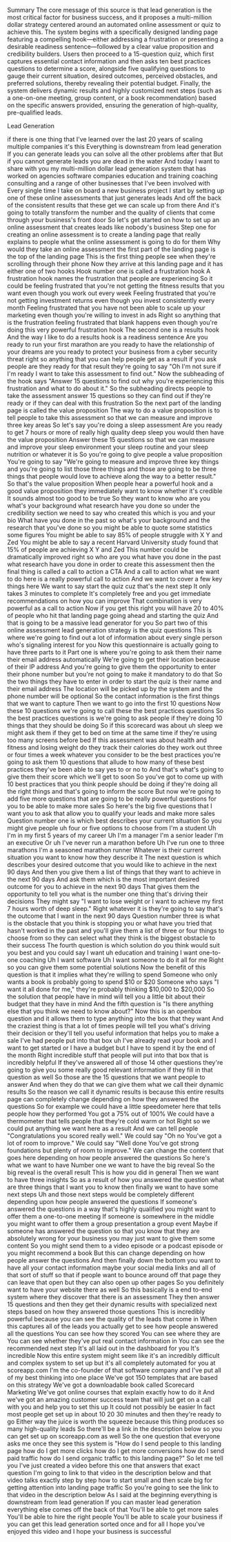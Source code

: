 Summary
The core message of this source is that lead generation is the most critical factor for business success, and it proposes a multi-million dollar strategy centered around an automated online assessment or quiz to achieve this. The system begins with a specifically designed landing page featuring a compelling hook—either addressing a frustration or presenting a desirable readiness sentence—followed by a clear value proposition and credibility builders. Users then proceed to a 15-question quiz, which first captures essential contact information and then asks ten best practices questions to determine a score, alongside five qualifying questions to gauge their current situation, desired outcomes, perceived obstacles, and preferred solutions, thereby revealing their potential budget. Finally, the system delivers dynamic results and highly customized next steps (such as a one-on-one meeting, group content, or a book recommendation) based on the specific answers provided, ensuring the generation of high-quality, pre-qualified leads.

Lead Generation

if there is one thing that I've learned over the last 20 years of scaling multiple companies it's this Everything is downstream from lead generation If you can generate leads you can solve all the other problems after that But if you cannot generate leads you are dead in the water And today I want to share with you my multi-million dollar lead generation system that has worked on agencies software companies education and training coaching consulting and a range of other businesses that I've been involved with Every single time I take on board a new business project I start by setting up one of these online assessments that just generates leads And off the back of the consistent results that these get we can scale up from there And it's going to totally transform the number and the quality of clients that come through your business's front door So let's get started on how to set up an online assessment that creates leads like nobody's business Step one for creating an online assessment is to create a landing page that really explains to people what the online assessment is going to do for them Why would they take an online assessment the first part of the landing page is the top of the landing page This is the first thing people see when they're scrolling through their phone Now they arrive at this landing page and it has either one of two hooks Hook number one is called a frustration hook A frustration hook names the frustration that people are experiencing So it could be feeling frustrated that you're not getting the fitness results that you want even though you work out every week Feeling frustrated that you're not getting investment returns even though you invest consistently every month Feeling frustrated that you have not been able to scale up your marketing even though you're willing to invest in ads Right so anything that is the frustration feeling frustrated that blank happens even though you're doing this very powerful frustration hook The second one is a results hook And the way I like to do a results hook is a readiness sentence Are you ready to run your first marathon are you ready to have the relationship of your dreams are you ready to protect your business from a cyber security threat right so anything that you can help people get as a result if you ask people are they ready for that result they're going to say "Oh I'm not sure if I'm ready I want to take this assessment to find out." Now the subheading of the hook says "Answer 15 questions to find out why you're experiencing this frustration and what to do about it." So the subheading directs people to take the assessment answer 15 questions so they can find out if they're ready or if they can deal with this frustration So the next part of the landing page is called the value proposition The way to do a value proposition is to tell people to take this assessment so that we can measure and improve three key areas So let's say you're doing a sleep assessment Are you ready to get 7 hours or more of really high quality deep sleep you would then have the value proposition Answer these 15 questions so that we can measure and improve your sleep environment your sleep routine and your sleep nutrition or whatever it is So you're going to give people a value proposition You're going to say "We're going to measure and improve three key things and you're going to list those three things and those are going to be three things that people would love to achieve along the way to a better result." So that's the value proposition When people hear a powerful hook and a good value proposition they immediately want to know whether it's credible It sounds almost too good to be true So they want to know who are you what's your background what research have you done so under the credibility section we need to say who created this which is you and your bio What have you done in the past so what's your background and the research that you've done so you might be able to quote some statistics some figures You might be able to say 85% of people struggle with X Y and Zed You might be able to say a recent Harvard University study found that 15% of people are achieving X Y and Zed This number could be dramatically improved right so who are you what have you done in the past what research have you done in order to create this assessment then the final thing is called a call to action a CTA And a call to action what we want to do here is a really powerful call to action And we want to cover a few key things here We want to say start the quiz cuz that's the next step It only takes 3 minutes to complete It's completely free and you get immediate recommendations on how you can improve That combination is very powerful as a call to action Now if you get this right you will have 20 to 40% of people who hit that landing page going ahead and starting the quiz And that is going to be a massive lead generator for you So part two of this online assessment lead generation strategy is the quiz questions This is where we're going to find out a lot of information about every single person who's signaling interest for you Now this questionnaire is actually going to have three parts to it Part one is where you're going to ask them their name their email address automatically We're going to get their location because of their IP address And you're going to give them the opportunity to enter their phone number but you're not going to make it mandatory to do that So the two things they have to enter in order to start the quiz is their name and their email address The location will be picked up by the system and the phone number will be optional So the contact information is the first things that we want to capture Then we want to go into the first 10 questions Now these 10 questions we're going to call these the best practices questions So the best practices questions is we're going to ask people if they're doing 10 things that they should be doing So if this scorecard was about uh sleep we might ask them if they get to bed on time at the same time if they're using too many screens before bed If this assessment was about health and fitness and losing weight do they track their calories do they work out three or four times a week whatever you consider to be the best practices you're going to ask them 10 questions that allude to how many of these best practices they've been able to say yes to or no to And that's what's going to give them their score which we'll get to soon So you've got to come up with 10 best practices that you think people should be doing if they're doing all the right things and that's going to inform the score But now we're going to add five more questions that are going to be really powerful questions for you to be able to make more sales So here's the big five questions that I want you to ask that allow you to qualify your leads and make more sales Question number one is which best describes your current situation So you might give people uh four or five options to choose from I'm a student Uh I'm in my first 5 years of my career Uh I'm a manager I'm a senior leader I'm an executive Or uh I've never run a marathon before Uh I've run one to three marathons I'm a seasoned marathon runner Whatever is their current situation you want to know how they describe it The next question is which describes your desired outcome that you would like to achieve in the next 90 days And then you give them a list of things that they want to achieve in the next 90 days And ask them which is the most important desired outcome for you to achieve in the next 90 days That gives them the opportunity to tell you what is the number one thing that's driving their decisions They might say "I want to lose weight or I want to achieve my first 7 hours worth of deep sleep." Right whatever it is they're going to say that's the outcome that I want in the next 90 days Question number three is what is the obstacle that you think is stopping you or what have you tried that hasn't worked in the past and you'll give them a list of three or four things to choose from so they can select what they think is the biggest obstacle to their success The fourth question is which solution do you think would suit you best and you could say I want uh education and training I want one-to-one coaching Uh I want software Uh I want someone to do it all for me Right so you can give them some potential solutions Now the benefit of this question is that it implies what they're willing to spend Someone who only wants a book is probably going to spend $10 or $20 Someone who says "I want it all done for me," they're probably thinking $10,000 to $20,000 So the solution that people have in mind will tell you a little bit about their budget that they have in mind And the fifth question is "Is there anything else that you think we need to know about?" Now this is an openbox question and it allows them to type anything into the box that they want And the craziest thing is that a lot of times people will tell you what's driving their decision or they'll tell you useful information that helps you to make a sale I've had people put into that box uh I've already read your book and I want to get started or I have a budget but I have to spend it by the end of the month Right incredible stuff that people will put into that box that is incredibly helpful If they've answered all of those 14 other questions they're going to give you some really good relevant information if they fill in that question as well So those are the 15 questions that we want people to answer And when they do that we can give them what we call their dynamic results So the reason we call it dynamic results is because this entire results page can completely change depending on how they answered the questions So for example we could have a little speedometer here that tells people how they performed You got a 75% out of 100% We could have a thermometer that tells people that they're cold warm or hot Right so we could put anything we want here as a result And we can tell people "Congratulations you scored really well." We could say "Oh no You've got a lot of room to improve." We could say "Well done You've got strong foundations but plenty of room to improve." We can change the content that goes here depending on how people answered the questions So here's what we want to have Number one we want to have the big reveal So the big reveal is the overall result This is how you did in general Then we want to have three insights So as a result of how you answered the question what are three things that I want you to know then finally we want to have some next steps Uh and those next steps would be completely different depending upon how people answered the questions If someone's answered the questions in a way that's highly qualified you might want to offer them a one-to-one meeting If someone is somewhere in the middle you might want to offer them a group presentation a group event Maybe if someone has answered the question so that you know that they are absolutely wrong for your business you may just want to give them some content So you might send them to a video episode or a podcast episode or you might recommend a book But this can change depending on how people answer the questions And then finally down the bottom you want to have all your contact information maybe your social media links and all of that sort of stuff so that if people want to bounce around off that page they can leave that open but they can also open up other pages So you definitely want to have your website there as well So this basically is a end to-end system where they discover that there is an assessment They then answer 15 questions and then they get their dynamic results with specialized next steps based on how they answered those questions This is incredibly powerful because you can see the quality of the leads that come in When this captures all of the leads you actually get to see how people answered all the questions You can see how they scored You can see where they are You can see whether they've put real contact information in You can see the recommended next step It's all laid out in the dashboard for you It's incredible Now this entire system might seem like it's an incredibly difficult and complex system to set up but it's all completely automated for you at scoreapp.com I'm the co-founder of that software company and I've put all of my best thinking into one place We've got 150 templates that are based on this strategy We've got a downloadable book called Scorecard Marketing We've got online courses that explain exactly how to do it And we've got an amazing customer success team that will just get on a call with you and help you to set this up It could not possibly be easier In fact most people get set up in about 10 20 30 minutes and then they're ready to go Either way the juice is worth the squeeze because this thing produces so many high-quality leads So there'll be a link in the description below so you can get set up on scoreapp.com as well So the one question that everyone asks me once they see this system is "How do I send people to this landing page how do I get more clicks how do I get more conversions how do I send paid traffic how do I send organic traffic to this landing page?" So let me tell you I've just created a video before this one that answers that exact question I'm going to link to that video in the description below and that video talks exactly step by step how to start small and then scale big for getting attention into landing page traffic So you're going to see the link to that video in the description below As I said at the beginning everything is downstream from lead generation If you can master lead generation everything else comes off the back of that You'll be able to get more sales You'll be able to hire the right people You'll be able to scale your business if you can get this lead generation sorted once and for all I hope you've enjoyed this video and I hope your business is successful
